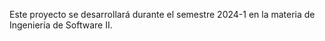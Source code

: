 Este proyecto se desarrollará durante el semestre 2024-1 en la materia de Ingeniería de Software II.

